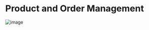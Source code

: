 # Product and Order Management
![image](https://github.com/106318102Ernie/product_management/assets/32412538/b71eafaf-623e-42c9-bedf-8427a87db8ff)

